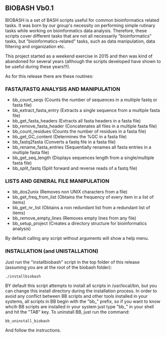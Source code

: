 ## BIOBASH Vb0.1

BIOBASH is a set of BASH scripts useful for common bioinformatics related tasks.
It was born by our group's necessity on performing simple rutinary tasks while working
on bioinformatics data analysis.
Therefore, these scripts cover different tasks that are not all necessarily "bioinformatics" tasks,
but "bioinformatics-related" tasks, such as data manipulation, data filtering and organization etc.

This project started as a weekend exercise in 2015 and then was kind of abandoned for several years (although the scripts developed
have shown to be useful during these years!!!).

As for this release there are these routines:


### FASTA/FASTQ ANALYSIS AND MANIPULATION
* bb_count_seqs (Counts the number of sequences in a multiple fastq or fasta file)
* bb_extract_fasta_entry (Extracts a single sequence from a multiple fasta file)
* bb_get_fasta_headers (Extracts all fasta headers in a fasta file)
* bb_remove_fasta_header (Concatenates all files in a multiple fasta file)
* bb_count_residues (Counts the number of residues in a fasta file)
* bb_get_GC_content (Determines the %GC in a fasta file)
* bb_fastq2fasta (Converts a fastq file in a fasta file)
* bb_rename_fasta_entries (Sequentially renames all fasta entries in a multiple fasta file)
* bb_get_seq_length (Displays sequences length from a single/multiple fasta file)
* bb_split_fastq (Split forward and reverse reads of a fastq file)

### LISTS AND GENERAL FILE MANIPULATION
* bb_dos2unix (Removes non UNIX characters from a file)
* bb_get_freq_from_list (Obtains the frequency of every item in a list of items)
* bb_get_nr_list (Obtains a non redundant list from a redundant list of items)
* bb_remove_empty_lines (Removes empty lines from any file)
* bb_setup_project (Creates a directory structure for bioinformatics analysis)

By default calling any script without arguments will show a help menu.

### INSTALLATION (and UNISTALLATION)
Just run the "installbiobash" script in the top folder of this release (assuming you are at the root of the biobash folder):

``./installbiobash``

BY default this script attempts to install all scripts in /usr/local/bin, but you can
change this install directory during the installation process.
In order to avoid any conflict between BB scripts and other tools installed
in your systems, all scripts in BB begin with the "bb_" prefix, so if you
want to know whcih BB scripts are installed in your system just type "bb_" in your shell
and hit  the "TAB" key.
To uninstall BB, just run the command: 

``bb_uninstall_biobash``

And follow the instructions.


